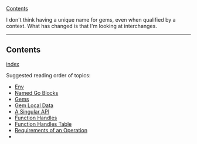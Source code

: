 [Contents](../../Topics/Contents.md)

I don't think having a unique name for gems, even when qualified by a context. What has changed is that I'm looking at interchanges.

---

## Contents
[index](../../Topics/Contents.md)

Suggested reading order of topics:

- [Env](Topics/Env.md)
- [Named Go Blocks](Dropped%20Topics/Named%20Go%20Blocks.md)
- [Gems](Topics/Gems.md)
- [Gem Local Data](Topics/Gem%20Local%20Data.md)
- [A Singular API](Topics/A%20Singular%20API.md)
- [Function Handles](Topics/Function%20Handles.md)
- [Function Handles Table](Topics/Function%20Handles%20Table.md)
- [Requirements of an Operation](Topics/Requirements%20of%20an%20Operation.md)
- 